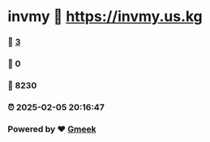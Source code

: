 # invmy :link: https://invmy.us.kg 
### :page_facing_up: [3](https://invmy.us.kg/tag.html) 
### :speech_balloon: 0 
### :hibiscus: 8230 
### :alarm_clock: 2025-02-05 20:16:47 
### Powered by :heart: [Gmeek](https://github.com/Meekdai/Gmeek)
